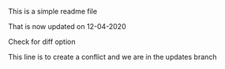 This is a simple readme file

That is now updated on 12-04-2020

Check for diff option

This line is to create a conflict and we are in the updates branch